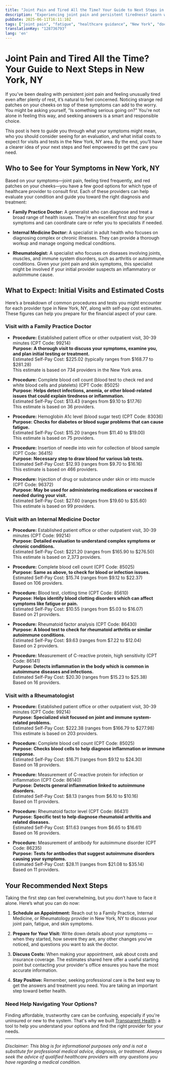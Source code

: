 ```yaml
---
title: "Joint Pain and Tired All the Time? Your Guide to Next Steps in New York, NY"
description: "Experiencing joint pain and persistent tiredness? Learn who to see, what to expect, and estimated costs for care in New York, NY."
pubDate: 2025-06-11T16:11:10Z
tags: ["joint pain", "fatigue", "healthcare guidance", "New York", "doctor visit", "medical costs"]
translationKey: "128736793"
lang: 'en'
---
```


# Joint Pain and Tired All the Time? Your Guide to Next Steps in New York, NY

If you’ve been dealing with persistent joint pain and feeling unusually tired even after plenty of rest, it’s natural to feel concerned. Noticing strange red patches on your cheeks on top of these symptoms can add to the worry. You might be asking yourself, "Is something serious going on?" You're not alone in feeling this way, and seeking answers is a smart and responsible choice.

This post is here to guide you through what your symptoms might mean, who you should consider seeing for an evaluation, and what initial costs to expect for visits and tests in the New York, NY area. By the end, you’ll have a clearer idea of your next steps and feel empowered to get the care you need.

## Who to See for Your Symptoms in New York, NY

Based on your symptoms—joint pain, feeling tired frequently, and red patches on your cheeks—you have a few good options for which type of healthcare provider to consult first. Each of these providers can help evaluate your condition and guide you toward the right diagnosis and treatment:

- **Family Practice Doctor:** A generalist who can diagnose and treat a broad range of health issues. They’re an excellent first stop for your symptoms and can coordinate care or refer you to specialists if needed.

- **Internal Medicine Doctor:** A specialist in adult health who focuses on diagnosing complex or chronic illnesses. They can provide a thorough workup and manage ongoing medical conditions.

- **Rheumatologist:** A specialist who focuses on diseases involving joints, muscles, and immune system disorders, such as arthritis or autoimmune conditions. Given your joint pain and skin symptoms, this specialist might be involved if your initial provider suspects an inflammatory or autoimmune cause.

## What to Expect: Initial Visits and Estimated Costs

Here’s a breakdown of common procedures and tests you might encounter for each provider type in New York, NY, along with self-pay cost estimates. These figures can help you prepare for the financial aspect of your care.

### Visit with a Family Practice Doctor

- **Procedure:** Established patient office or other outpatient visit, 30-39 minutes (CPT Code: 99214)  
  **Purpose:** **A thorough visit to discuss your symptoms, examine you, and plan initial testing or treatment.**  
  Estimated Self-Pay Cost: $225.02 (typically ranges from $168.77 to $281.28)  
  This estimate is based on 734 providers in the New York area.

- **Procedure:** Complete blood cell count (blood test to check red and white blood cells and platelets) (CPT Code: 85025)  
  **Purpose:** **Helps detect infections, anemia, or other blood-related issues that could explain tiredness or inflammation.**  
  Estimated Self-Pay Cost: $13.43 (ranges from $9.10 to $17.76)  
  This estimate is based on 36 providers.

- **Procedure:** Hemoglobin A1c level (blood sugar test) (CPT Code: 83036)  
  **Purpose:** **Checks for diabetes or blood sugar problems that can cause fatigue.**  
  Estimated Self-Pay Cost: $15.20 (ranges from $11.40 to $19.00)  
  This estimate is based on 75 providers.

- **Procedure:** Insertion of needle into vein for collection of blood sample (CPT Code: 36415)  
  **Purpose:** **Necessary step to draw blood for various lab tests.**  
  Estimated Self-Pay Cost: $12.93 (ranges from $9.70 to $16.16)  
  This estimate is based on 466 providers.

- **Procedure:** Injection of drug or substance under skin or into muscle (CPT Code: 96372)  
  **Purpose:** **May be used for administering medications or vaccines if needed during your visit.**  
  Estimated Self-Pay Cost: $27.60 (ranges from $19.60 to $35.60)  
  This estimate is based on 99 providers.

### Visit with an Internal Medicine Doctor

- **Procedure:** Established patient office or other outpatient visit, 30-39 minutes (CPT Code: 99214)  
  **Purpose:** **Detailed evaluation to understand complex symptoms or chronic conditions.**  
  Estimated Self-Pay Cost: $221.20 (ranges from $165.90 to $276.50)  
  This estimate is based on 2,373 providers.

- **Procedure:** Complete blood cell count (CPT Code: 85025)  
  **Purpose:** **Same as above, to check for blood or infection issues.**  
  Estimated Self-Pay Cost: $15.74 (ranges from $9.12 to $22.37)  
  Based on 106 providers.

- **Procedure:** Blood test, clotting time (CPT Code: 85610)  
  **Purpose:** **Helps identify blood clotting disorders which can affect symptoms like fatigue or pain.**  
  Estimated Self-Pay Cost: $10.55 (ranges from $5.03 to $16.07)  
  Based on 21 providers.

- **Procedure:** Rheumatoid factor analysis (CPT Code: 86430)  
  **Purpose:** **A blood test to check for rheumatoid arthritis or similar autoimmune conditions.**  
  Estimated Self-Pay Cost: $9.63 (ranges from $7.22 to $12.04)  
  Based on 2 providers.

- **Procedure:** Measurement of C-reactive protein, high sensitivity (CPT Code: 86141)  
  **Purpose:** **Detects inflammation in the body which is common in autoimmune diseases and infections.**  
  Estimated Self-Pay Cost: $20.30 (ranges from $15.23 to $25.38)  
  Based on 16 providers.

### Visit with a Rheumatologist

- **Procedure:** Established patient office or other outpatient visit, 30-39 minutes (CPT Code: 99214)  
  **Purpose:** **Specialized visit focused on joint and immune system-related problems.**  
  Estimated Self-Pay Cost: $222.38 (ranges from $166.79 to $277.98)  
  This estimate is based on 203 providers.

- **Procedure:** Complete blood cell count (CPT Code: 85025)  
  **Purpose:** **Checks blood cells to help diagnose inflammation or immune response.**  
  Estimated Self-Pay Cost: $16.71 (ranges from $9.12 to $24.30)  
  Based on 18 providers.

- **Procedure:** Measurement of C-reactive protein for infection or inflammation (CPT Code: 86140)  
  **Purpose:** **Detects general inflammation linked to autoimmune disorders.**  
  Estimated Self-Pay Cost: $8.13 (ranges from $6.10 to $10.16)  
  Based on 11 providers.

- **Procedure:** Rheumatoid factor level (CPT Code: 86431)  
  **Purpose:** **Specific test to help diagnose rheumatoid arthritis and related diseases.**  
  Estimated Self-Pay Cost: $11.63 (ranges from $6.65 to $16.61)  
  Based on 16 providers.

- **Procedure:** Measurement of antibody for autoimmune disorder (CPT Code: 86235)  
  **Purpose:** **Tests for antibodies that suggest autoimmune disorders causing your symptoms.**  
  Estimated Self-Pay Cost: $28.11 (ranges from $21.08 to $35.14)  
  Based on 11 providers.

## Your Recommended Next Steps

Taking the first step can feel overwhelming, but you don’t have to face it alone. Here’s what you can do now:

1. **Schedule an Appointment:** Reach out to a Family Practice, Internal Medicine, or Rheumatology provider in New York, NY to discuss your joint pain, fatigue, and skin symptoms.

2. **Prepare for Your Visit:** Write down details about your symptoms — when they started, how severe they are, any other changes you’ve noticed, and questions you want to ask the doctor.

3. **Discuss Costs:** When making your appointment, ask about costs and insurance coverage. The estimates shared here offer a useful starting point but contacting your provider's office ensures you have the most accurate information.

4. **Stay Positive:** Remember, seeking professional care is the best way to get the answers and treatment you need. You are taking an important step toward better health.

### Need Help Navigating Your Options?

Finding affordable, trustworthy care can be confusing, especially if you're uninsured or new to the system. That's why we built [Transparent Health](https://transparenthealth.ai): a tool to help you understand your options and find the right provider for your needs.

---

*Disclaimer: This blog is for informational purposes only and is not a substitute for professional medical advice, diagnosis, or treatment. Always seek the advice of qualified healthcare providers with any questions you have regarding a medical condition.*